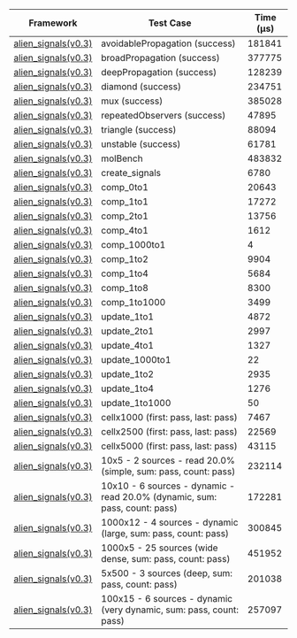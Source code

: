 | Framework | Test Case | Time (μs) |
| --- | --- | --- |
| [alien_signals(v0.3)](https://github.com/medz/alien-signals-dart) | avoidablePropagation (success) | 181841 |
| [alien_signals(v0.3)](https://github.com/medz/alien-signals-dart) | broadPropagation (success) | 377775 |
| [alien_signals(v0.3)](https://github.com/medz/alien-signals-dart) | deepPropagation (success) | 128239 |
| [alien_signals(v0.3)](https://github.com/medz/alien-signals-dart) | diamond (success) | 234751 |
| [alien_signals(v0.3)](https://github.com/medz/alien-signals-dart) | mux (success) | 385028 |
| [alien_signals(v0.3)](https://github.com/medz/alien-signals-dart) | repeatedObservers (success) | 47895 |
| [alien_signals(v0.3)](https://github.com/medz/alien-signals-dart) | triangle (success) | 88094 |
| [alien_signals(v0.3)](https://github.com/medz/alien-signals-dart) | unstable (success) | 61781 |
| [alien_signals(v0.3)](https://github.com/medz/alien-signals-dart) | molBench | 483832 |
| [alien_signals(v0.3)](https://github.com/medz/alien-signals-dart) | create_signals | 6780 |
| [alien_signals(v0.3)](https://github.com/medz/alien-signals-dart) | comp_0to1 | 20643 |
| [alien_signals(v0.3)](https://github.com/medz/alien-signals-dart) | comp_1to1 | 17272 |
| [alien_signals(v0.3)](https://github.com/medz/alien-signals-dart) | comp_2to1 | 13756 |
| [alien_signals(v0.3)](https://github.com/medz/alien-signals-dart) | comp_4to1 | 1612 |
| [alien_signals(v0.3)](https://github.com/medz/alien-signals-dart) | comp_1000to1 | 4 |
| [alien_signals(v0.3)](https://github.com/medz/alien-signals-dart) | comp_1to2 | 9904 |
| [alien_signals(v0.3)](https://github.com/medz/alien-signals-dart) | comp_1to4 | 5684 |
| [alien_signals(v0.3)](https://github.com/medz/alien-signals-dart) | comp_1to8 | 8300 |
| [alien_signals(v0.3)](https://github.com/medz/alien-signals-dart) | comp_1to1000 | 3499 |
| [alien_signals(v0.3)](https://github.com/medz/alien-signals-dart) | update_1to1 | 4872 |
| [alien_signals(v0.3)](https://github.com/medz/alien-signals-dart) | update_2to1 | 2997 |
| [alien_signals(v0.3)](https://github.com/medz/alien-signals-dart) | update_4to1 | 1327 |
| [alien_signals(v0.3)](https://github.com/medz/alien-signals-dart) | update_1000to1 | 22 |
| [alien_signals(v0.3)](https://github.com/medz/alien-signals-dart) | update_1to2 | 2935 |
| [alien_signals(v0.3)](https://github.com/medz/alien-signals-dart) | update_1to4 | 1276 |
| [alien_signals(v0.3)](https://github.com/medz/alien-signals-dart) | update_1to1000 | 50 |
| [alien_signals(v0.3)](https://github.com/medz/alien-signals-dart) | cellx1000 (first: pass, last: pass) | 7467 |
| [alien_signals(v0.3)](https://github.com/medz/alien-signals-dart) | cellx2500 (first: pass, last: pass) | 22569 |
| [alien_signals(v0.3)](https://github.com/medz/alien-signals-dart) | cellx5000 (first: pass, last: pass) | 43115 |
| [alien_signals(v0.3)](https://github.com/medz/alien-signals-dart) | 10x5 - 2 sources - read 20.0% (simple, sum: pass, count: pass) | 232114 |
| [alien_signals(v0.3)](https://github.com/medz/alien-signals-dart) | 10x10 - 6 sources - dynamic - read 20.0% (dynamic, sum: pass, count: pass) | 172281 |
| [alien_signals(v0.3)](https://github.com/medz/alien-signals-dart) | 1000x12 - 4 sources - dynamic (large, sum: pass, count: pass) | 300845 |
| [alien_signals(v0.3)](https://github.com/medz/alien-signals-dart) | 1000x5 - 25 sources (wide dense, sum: pass, count: pass) | 451952 |
| [alien_signals(v0.3)](https://github.com/medz/alien-signals-dart) | 5x500 - 3 sources (deep, sum: pass, count: pass) | 201038 |
| [alien_signals(v0.3)](https://github.com/medz/alien-signals-dart) | 100x15 - 6 sources - dynamic (very dynamic, sum: pass, count: pass) | 257097 |
